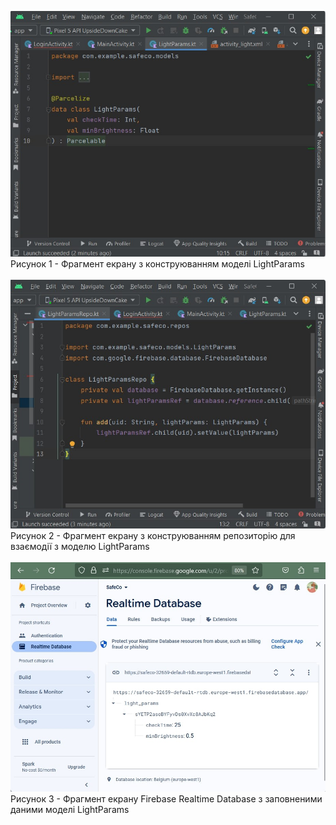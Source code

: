 ![ConstructDB_1](/3-SoftwareConstruction/2-IDE/ConstructDB_1.jpg)<br>
Рисунок 1 - Фрагмент екрану з конструюванням моделі LightParams<br><br>
![ConstructDB_2](/3-SoftwareConstruction/2-IDE/ConstructDB_2.jpg)<br>
Рисунок 2 - Фрагмент екрану з конструюванням репозиторію для взаємодії з моделю LightParams<br><br>
![ConstructDB_3](/3-SoftwareConstruction/2-IDE/ConstructDB_3.jpg)<br>
Рисунок 3 - Фрагмент екрану Firebase Realtime Database з заповненими даними моделі LightParams
